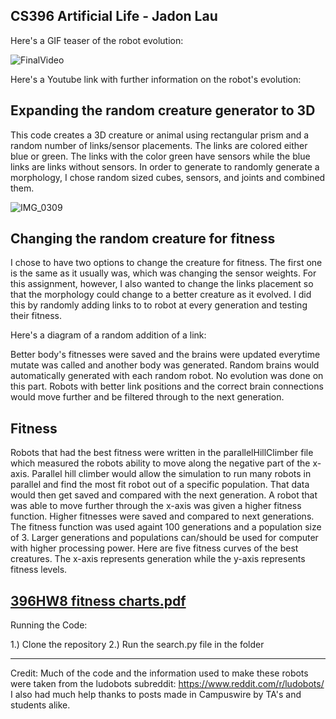 CS396 Artificial Life - Jadon Lau
----------------------------------
Here's a GIF teaser of the robot evolution:

![FinalVideo](https://user-images.githubusercontent.com/98376049/224922750-b30eabb9-eacc-45e0-855d-1025cc42850e.gif)


Here's a Youtube link with further information on the robot's evolution:

Expanding the random creature generator to 3D
----------------------------------
This code creates a 3D creature or animal using rectangular prism and a random number of links/sensor placements. The links are colored either blue or green. The links with the color green have sensors while the blue links are links without sensors. In order to generate to randomly generate a morphology, I chose random sized cubes, sensors, and joints and combined them.

![IMG_0309](https://user-images.githubusercontent.com/98376049/221701647-4ab2cfee-9ffc-4139-b18b-0bbec4c2b111.jpg)

Changing the random creature for fitness
--------------------------------
I chose to have two options to change the creature for fitness. The first one is the same as it usually was, which was changing the sensor weights. For this assignment, however, I also wanted to change the links placement so that the morphology could change to a better creature as it evolved. I did this by randomly adding links to to robot at every generation and testing their fitness. 

Here's a diagram of a random addition of a link:

Better body's fitnesses were saved and the brains were updated everytime mutate was called and another body was generated. Random brains would automatically generated with each random robot. No evolution was done on this part. Robots with better link positions and the correct brain connections would move further and be filtered through to the next generation.

Fitness
--------------------------
Robots that had the best fitness were written in the parallelHillClimber file which measured the robots ability to move along the negative part of the x-axis. Parallel hill climber would allow the simulation to run many robots in parallel and find the most fit robot out of a specific population. That data would then get saved and compared with the next generation. A robot that was able to move further through the x-axis was given a higher fitness function. Higher fitnesses were saved and compared to next generations. The fitness function was used againt 100 generations and a population size of 3. Larger generations and populations can/should be used for computer with higher processing power. Here are five fitness curves of the best creatures. The x-axis represents generation while the y-axis represents fitness levels. 

[396HW8 fitness charts.pdf](https://github.com/Mr-Mango753/396mybotsHW8/files/10844856/396HW8.fitness.charts.pdf)
------------------------------
Running the Code:

1.) Clone the repository
2.) Run the search.py file in the folder

-----------------------------
Credit: Much of the code and the information used to make these robots were taken from the ludobots subreddit: https://www.reddit.com/r/ludobots/
I also had much help thanks to posts made in Campuswire by TA's and students alike.
